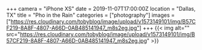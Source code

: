 +++
camera = "iPhone XS"
date = 2019-11-07T17:00:00Z
location = "Dallas, TX"
title = "Pho in the Rain"
categories = ["photography"]
images = ["https://res.cloudinary.com/tobyblog/image/upload/v1573149101/img/B57CF219-8A8F-4807-A66D-0AB485141947_m8s2eg.jpg"]
+++
{{< img alt="" src="https://res.cloudinary.com/tobyblog/image/upload/v1573149101/img/B57CF219-8A8F-4807-A66D-0AB485141947_m8s2eg.jpg" >}}
<!--more-->
